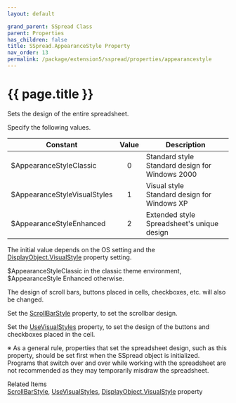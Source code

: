 ```yaml
---
layout: default

grand_parent: SSpread Class
parent: Properties
has_children: false
title: SSpread.AppearanceStyle Property
nav_order: 13
permalink: /package/extension5/sspread/properties/appearancestyle
---
```

# {{ page.title }}

Sets the design of the entire spreadsheet.

Specify the following values.

| Constant                     | Value | Description                                     |
|------------------------------|:-----:|-------------------------------------------------|
| $AppearanceStyleClassic      |   0   | Standard style <br>Standard design for Windows 2000 |
| $AppearanceStyleVisualStyles |   1   | Visual style <br>Standard design for Windows XP     |
| $AppearanceStyleEnhanced     |   2   | Extended style <br>Spreadsheet's unique design      |

The initial value depends on the OS setting and the <a href="/package/standard/displayobject/properties/visualstyle">DisplayObject.VisualStyle</a> property setting.

$AppearanceStyleClassic in the classic theme environment, $AppearanceStyle Enhanced otherwise.

The design of scroll bars, buttons placed in cells, checkboxes, etc. will also be changed.

Set the <a href="/package/extension5/sspread/properties/scrollbarstyle">ScrollBarStyle</a> property, to set the scrollbar design.

Set the <a href="/package/extension5/sspread/properties/usevisualstyles">UseVisualStyles</a> property, to set the design of the buttons and checkboxes placed in the cell. 

※ As a general rule, properties that set the spreadsheet design, such as this property, should be set first when the SSpread object is initialized. Programs that switch over and over while working with the spreadsheet are not recommended as they may temporarily misdraw the spreadsheet.

Related Items <br>
<a href="/package/extension5/sspread/properties/scrollbarstyle">ScrollBarStyle</a>, <a href="/package/extension5/sspread/properties/usevisualstyles">UseVisualStyles</a>, <a href="/package/extension5/sspread/properties/displayobjectvisualstyle">DisplayObject.VisualStyle</a> property